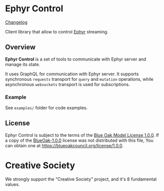Ephyr Control
===

[Changelog](https://github.com/ALLATRA-IT/ephyr-control/blob/master/CHANGELOG.md)

Client library that allow to control [Ephyr] streaming.

## Overview
**Ephyr Control** is a set of tools to communicate with Ephyr server and manage its state.

It uses GraphQL for communication with Ephyr server. 
It supports synchronous `requests` transport for `query` and `mutation` operations, 
while asynchronous `websockets` transport is used for subscriptions.

### Example
 
See `examples/` folder for code examples.

## License

Ephyr Control is subject to the terms of the [Blue Oak Model License 1.0.0](https://github.com/ALLATRA-IT/ephyr/blob/master/LICENSE.md). If a copy of the [BlueOak-1.0.0](https://spdx.org/licenses/BlueOak-1.0.0.html) license was not distributed with this file, You can obtain one at <https://blueoakcouncil.org/license/1.0.0>.

# Creative Society

We strongly support the "Creative Society" project, and it's 8 fundamental values.

[Ephyr]: https://github.com/ALLATRA-IT/ephyr 
